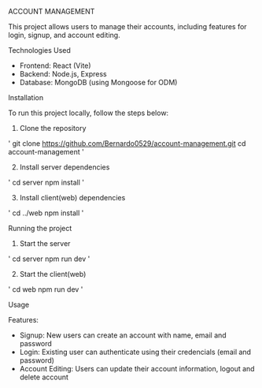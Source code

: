 ACCOUNT MANAGEMENT

This project allows users to manage their accounts, including features for login, signup, and account editing.

Technologies Used

- Frontend: React (Vite)
- Backend: Node.js, Express
- Database: MongoDB (using Mongoose for ODM)

Installation

To run this project locally, follow the steps below:

1. Clone the repository

'
  git clone https://github.com/Bernardo0529/account-management.git
  cd account-management
'

2. Install server dependencies

'
  cd server
  npm install
'

3. Install client(web) dependencies

'
  cd ../web
  npm install
'

Running the project

1. Start the server

'
  cd server
  npm run dev
'

2. Start the client(web)

'
  cd web
  npm run dev
'

Usage

Features:

- Signup: New users can create an account with name, email and password
- Login: Existing user can authenticate using their credencials (email and password)
- Account Editing: Users can update their account information, logout and delete account